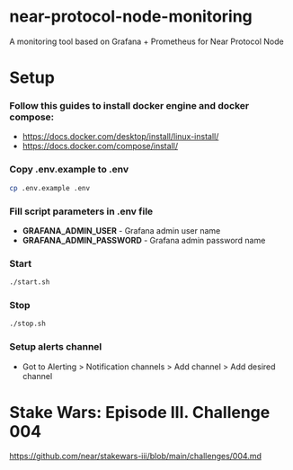 # near-protocol-node-monitoring
A monitoring tool based on Grafana + Prometheus for Near Protocol Node

# Setup

### Follow this guides to install docker engine and docker compose:
- https://docs.docker.com/desktop/install/linux-install/
- https://docs.docker.com/compose/install/

### Copy .env.example to .env
```sh
cp .env.example .env
```

### Fill script parameters in .env file
- **GRAFANA_ADMIN_USER** - Grafana admin user name
- **GRAFANA_ADMIN_PASSWORD** - Grafana admin password name

### Start
```sh
./start.sh
```

### Stop
```sh
./stop.sh
```

### Setup alerts channel
- Got to Alerting > Notification channels > Add channel > Add desired channel

# Stake Wars: Episode III. Challenge 004
https://github.com/near/stakewars-iii/blob/main/challenges/004.md

